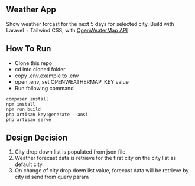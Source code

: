 ## Weather App

Show weather forcast for the next 5 days for selected city. Build with Laravel + Tailwind CSS, with [OpenWeaterMap API](https://openweathermap.org/)

## How To Run
- Clone this repo
- cd into cloned folder
- copy .env.example to .env
- open .env, set OPENWEATHERMAP_KEY value
- Run following command
```
composer install
npm install
npm run build
php artisan key:generate --ansi
php artisan serve
```

## Design Decision
1. City drop down list is populated from json file.
2. Weather forecast data is retrieve for the first city on the city list as default city.
3. On change of city drop down list value, forecast data will be retrieve by city id send from query param
